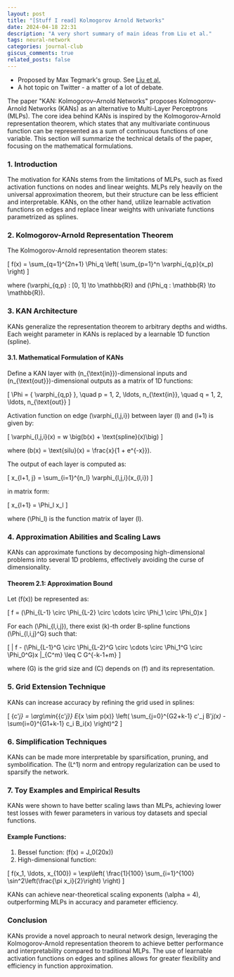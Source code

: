 ```yaml
---
layout: post
title: "[Stuff I read] Kolmogorov Arnold Networks"
date: 2024-04-18 22:31
description: "A very short summary of main ideas from Liu et al."
tags: neural-network
categories: journal-club
giscus_comments: true
related_posts: false
---
```


- Proposed by Max Tegmark's group. See [Liu et al.](https://arxiv.org/abs/2404.19756)
- A hot topic on Twitter - a matter of a lot of debate.

The paper "KAN: Kolmogorov–Arnold Networks" proposes Kolmogorov-Arnold Networks (KANs) as an alternative to Multi-Layer Perceptrons (MLPs). The core idea behind KANs is inspired by the Kolmogorov-Arnold representation theorem, which states that any multivariate continuous function can be represented as a sum of continuous functions of one variable. This section will summarize the technical details of the paper, focusing on the mathematical formulations.

### 1. Introduction

The motivation for KANs stems from the limitations of MLPs, such as fixed activation functions on nodes and linear weights. MLPs rely heavily on the universal approximation theorem, but their structure can be less efficient and interpretable. KANs, on the other hand, utilize learnable activation functions on edges and replace linear weights with univariate functions parametrized as splines.

### 2. Kolmogorov-Arnold Representation Theorem

The Kolmogorov-Arnold representation theorem states:

\[
f(x) = \sum_{q=1}^{2n+1} \Phi_q \left( \sum_{p=1}^n \varphi_{q,p}(x_p) \right)
\]

where \(\varphi_{q,p} : [0, 1] \to \mathbb{R}\) and \(\Phi_q : \mathbb{R} \to \mathbb{R}\).

### 3. KAN Architecture

KANs generalize the representation theorem to arbitrary depths and widths. Each weight parameter in KANs is replaced by a learnable 1D function (spline).

#### 3.1. Mathematical Formulation of KANs

Define a KAN layer with \(n_{\text{in}}\)-dimensional inputs and \(n_{\text{out}}\)-dimensional outputs as a matrix of 1D functions:

\[
\Phi = \{ \varphi_{q,p} \}, \quad p = 1, 2, \ldots, n_{\text{in}}, \quad q = 1, 2, \ldots, n_{\text{out}}
\]

Activation function on edge \(\varphi_{l,j,i}\) between layer \(l\) and \(l+1\) is given by:

\[
\varphi_{l,j,i}(x) = w \big(b(x) + \text{spline}(x)\big)
\]

where \(b(x) = \text{silu}(x) = \frac{x}{1 + e^{-x}}\).

The output of each layer is computed as:

\[
x_{l+1, j} = \sum_{i=1}^{n_l} \varphi_{l,j,i}(x_{l,i})
\]

in matrix form:

\[
x_{l+1} = \Phi_l x_l
\]

where \(\Phi_l\) is the function matrix of layer \(l\).

### 4. Approximation Abilities and Scaling Laws

KANs can approximate functions by decomposing high-dimensional problems into several 1D problems, effectively avoiding the curse of dimensionality.

#### Theorem 2.1: Approximation Bound

Let \(f(x)\) be represented as:

\[
f = (\Phi_{L-1} \circ \Phi_{L-2} \circ \cdots \circ \Phi_1 \circ \Phi_0)x
\]

For each \(\Phi_{l,i,j}\), there exist \(k\)-th order B-spline functions \(\Phi_{l,i,j}^G\) such that:

\[
\| f - (\Phi_{L-1}^G \circ \Phi_{L-2}^G \circ \cdots \circ \Phi_1^G \circ \Phi_0^G)x \|_{C^m} \leq C G^{-k-1+m}
\]

where \(G\) is the grid size and \(C\) depends on \(f\) and its representation.

### 5. Grid Extension Technique

KANs can increase accuracy by refining the grid used in splines:

\[
\{c'_j\} = \arg\min_{\{c'_j\}} E_{x \sim p(x)} \left( \sum_{j=0}^{G2+k-1} c'_j B'_j(x) - \sum_{i=0}^{G1+k-1} c_i B_i(x) \right)^2
\]

### 6. Simplification Techniques

KANs can be made more interpretable by sparsification, pruning, and symbolification. The \(L^1\) norm and entropy regularization can be used to sparsify the network.

### 7. Toy Examples and Empirical Results

KANs were shown to have better scaling laws than MLPs, achieving lower test losses with fewer parameters in various toy datasets and special functions.

#### Example Functions:

1. Bessel function: \(f(x) = J_0(20x)\)
2. High-dimensional function: 

\[
f(x_1, \ldots, x_{100}) = \exp\left( \frac{1}{100} \sum_{i=1}^{100} \sin^2\left(\frac{\pi x_i}{2}\right) \right)
\]

KANs can achieve near-theoretical scaling exponents \(\alpha = 4\), outperforming MLPs in accuracy and parameter efficiency.

### Conclusion

KANs provide a novel approach to neural network design, leveraging the Kolmogorov-Arnold representation theorem to achieve better performance and interpretability compared to traditional MLPs. The use of learnable activation functions on edges and splines allows for greater flexibility and efficiency in function approximation.
